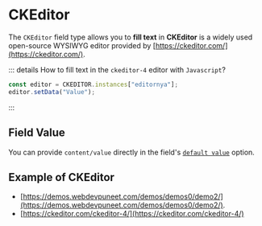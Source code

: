 # CKEditor

The `CKEditor` field type allows you to **fill text** in **CKEditor** is a widely used open-source WYSIWYG editor provided by [https://ckeditor.com/](https://ckeditor.com/).

::: details How to fill text in the `ckeditor-4` editor with `Javascript`?

```js
const editor = CKEDITOR.instances["editornya"];
editor.setData("Value");
```

:::

## Field Value

You can provide `content/value` directly in the field's [`default value`](/documentation/form-fields/field-settings#if-excel-column-value-is-empty-then-fill-this-default-value) option.

## Example of CKEditor

- [https://demos.webdevpuneet.com/demos/demos0/demo2/](https://demos.webdevpuneet.com/demos/demos0/demo2/).
- [https://ckeditor.com/ckeditor-4/](https://ckeditor.com/ckeditor-4/)

